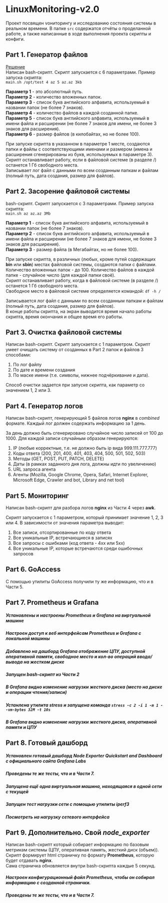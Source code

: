 # LinuxMonitoring-v2.0

Проект посвящен vониторингу и исследованию состояния системы в реальном времени.
В папке ```src``` содержатся отчёты о проделанной работе, а также написанные в ходе выполнения проекта скрипты и конфиги.

## Part 1. Генератор файлов
<a href="https://github.com/nekitze/LinuxMonitoring-v2.0/tree/main/src/01" target="_blank">Решение</a><br>
Написан bash-скрипт. Скрипт запускается с 6 параметрами. Пример запуска скрипта: \
`main.sh /opt/test 4 az 5 az.az 3kb` 

**Параметр 1** - это абсолютный путь. \
**Параметр 2** - количество вложенных папок. \
**Параметр 3** - список букв английского алфавита, используемый в названии папок (не более 7 знаков). \
**Параметр 4** - количество файлов в каждой созданной папке. \
**Параметр 5** - список букв английского алфавита, используемый в имени файла и расширении (не более 7 знаков для имени, не более 3 знаков для расширения). \
**Параметр 6** - размер файлов (в килобайтах, но не более 100).  

При запуске скрипта в указанном в параметре 1 месте, создаются папки и файлы с соответствующими именами и размером (имена и расширения сгенерированы из букв, используемых в параметре 3).  
Скрипт останавливает работу, если в файловой системе (в разделе /) останется 1 Гб свободного места.  
Записывает лог файл с данными по всем созданным папкам и файлам (полный путь, дата создания, размер для файлов).


## Part 2. Засорение файловой системы
bash-скрипт. Скрипт запускается с 3 параметрами. Пример запуска скрипта: \
`main.sh az az.az 3Mb`

**Параметр 1** - список букв английского алфавита, используемый в названии папок (не более 7 знаков). \
**Параметр 2** - список букв английского алфавита, используемый в имени файла и расширении (не более 7 знаков для имени, не более 3 знаков для расширения). \
**Параметр 3** - размер файла (в Мегабайтах, но не более 100).  

При запуске скрипта, в различных (любых, кроме путей содержащих **bin** или **sbin**) местах файловой системы, создаются папки с файлами.
Количество вложенных папок - до 100. Количество файлов в каждой папке - случайное число (для каждой папки своё).  
Скрипт останавливает работу, когда в файловой системе (в разделе /) останется 1 Гб свободного места.  
Свободное место в файловой системе определяется командой: `df -h /`  

Записывается лог файл с данными по всем созданным папкам и файлам (полный путь, дата создания, размер для файлов).  
В конце работы скрипта, на экран выводится время начало работы скрипта, время окончания и общее время его работы.

## Part 3. Очистка файловой системы
Написан bash-скрипт. Скрипт запускается с 1 параметром.
Скрипт умеет очищать систему от созданных в Part 2 папок и файлов 3 способами:

1. По лог файлу
2. По дате и времени создания
3. По маске имени (т.е. символы, нижнее подчёркивание и дата).  

Способ очистки задается при запуске скрипта, как параметр со значением 1, 2 или 3.

## Part 4. Генератор логов
Написан bash-скрипт, генерирующий 5 файлов логов **nginx** в *combined* формате.
Каждый лог должен содержать информацию за 1 день.

За день должно быть сгенерировано случайное число записей от 100 до 1000.
Для каждой записи случайным образом генерируются:

1. IP (любые корректные, т.е. не должно быть ip вида 999.111.777.777)
2. Коды ответа (200, 201, 400, 401, 403, 404, 500, 501, 502, 503)
3. Методы (GET, POST, PUT, PATCH, DELETE)
4. Даты (в рамках заданного дня лога, должны идти по увеличению)
5. URL запроса агента
6. Агенты (Mozilla, Google Chrome, Opera, Safari, Internet Explorer, Microsoft Edge, Crawler and bot, Library and net tool)

## Part 5. Мониторинг
Написан bash-скрипт для разбора логов **nginx** из Части 4 через **awk**.

Скрипт запускается с 1 параметром, который принимает значение 1, 2, 3 или 4.
В зависимости от значения параметра выводит:

1. Все записи, отсортированные по коду ответа
2. Все уникальные IP, встречающиеся в записях
3. Все запросы с ошибками (код ответа - 4хх или 5хх)
4. Все уникальные IP, которые встречаются среди ошибочных запросов

## Part 6. **GoAccess**
С помощью утилиты GoAccess получили ту же информацию, что и в Части 5.


## Part 7. **Prometheus** и **Grafana**

##### Установлены и настроены **Prometheus** и **Grafana** на виртуальной машине
##### Настроен доступ к веб интерфейсам **Prometheus** и **Grafana** с локальной машины

##### Добавлено на дашборд **Grafana** отображение ЦПУ, доступной оперативной памяти, свободное место и кол-во операций ввода/вывода на жестком диске

##### Запущен bash-скрипт из Части 2
##### В Grafana видно изменение нагрузки жесткого диска (место на диске и операции чтения/записи)

##### Устанлена утилита **stress** и запущена команда `stress -c 2 -i 1 -m 1 --vm-bytes 32M -t 10s`
##### В Grafana видно изменение нагрузки жесткого диска, оперативной памяти и ЦПУ


## Part 8. Готовый дашборд
##### Установлен готовый дашборд *Node Exporter Quickstart and Dashboard* с официального сайта **Grafana Labs**

##### Проведены те же тесты, что и в Части 7.

##### Запущена ещё одна виртуальная машина, находящаяся в одной сети с текущей
##### Запущен тест нагрузки сети с помощью утилиты **iperf3**

##### Посмотреть на нагрузку сетевого интерфейса

## Part 9. Дополнительно. Свой *node_exporter*
Написан bash-скрипт который собирает информацию по базовым метрикам системы (ЦПУ, оперативная память, жесткий диск (объем)).<br>
Скрипт формирует html страничку по формату **Prometheus**, которую будет отдавать **nginx**. \
Сама страничка обновляется внутри bash-скрипта каждые 5 секунд.

##### Настроен конфигурационный файл **Prometheus**, чтобы он собирал информацию с созданной странички.

##### Проведены те же тесты, что и в Части 7.

